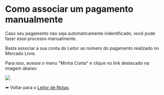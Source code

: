 # Como associar um pagamento manualmente

Caso seu pagamento náo seja automaticamente indentificado, você pode fazer esse processo manualmente.

Basta associar a sua conta do Leitor ao número do pagamento realizado no Mercado Livre.

Para isso, acesse o menu "Minha Conta" e clique no link destacado na imagem abaixo:

![](https://s3-eu-west-1.amazonaws.com/blackhole.customerly.io/attachments/froala/images/48fa8b951c60ed4887e384cb78a5f9fc.png)

⬅️ Voltar para o [Leitor de Notas](https://leitordenotas.github.io/).
